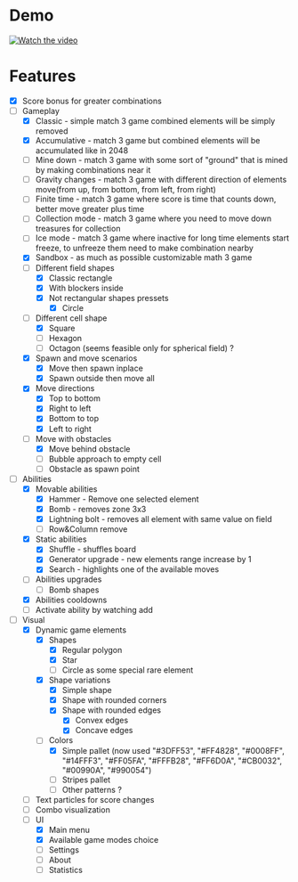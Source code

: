 # Demo
[![Watch the video](http://i3.ytimg.com/vi/ah1NKIwMfgk/hqdefault.jpg)](https://www.youtube.com/watch?v=ah1NKIwMfgk)

# Features

- [x] Score bonus for greater combinations
- [ ] Gameplay
  - [x] Classic - simple match 3 game combined elements will be simply removed
  - [x] Accumulative - match 3 game but combined elements will be accumulated like in 2048
  - [ ] Mine down - match 3 game with some sort of "ground" that is mined by making combinations near it
  - [ ] Gravity changes - match 3 game with different direction of elements move(from up, from bottom, from left, from right)
  - [ ] Finite time - match 3 game where score is time that counts down, better move greater plus time
  - [ ] Collection mode - match 3 game where you need to move down treasures for collection
  - [ ] Ice mode - match 3 game where inactive for long time elements start freeze, to unfreeze them need to make combination nearby
  - [x] Sandbox - as much as possible customizable math 3 game
  - [ ] Different field shapes
    - [x] Classic rectangle
    - [x] With blockers inside
    - [x] Not rectangular shapes pressets
      - [x] Circle
  - [ ] Different cell shape
    - [x] Square
    - [ ] Hexagon
    - [ ] Octagon (seems feasible only for spherical field) ?
  - [x] Spawn and move scenarios
    - [x] Move then spawn inplace
    - [x] Spawn outside then move all
  - [x] Move directions
    - [x] Top to bottom
    - [x] Right to left
    - [x] Bottom to top
    - [x] Left to right
  - [ ] Move with obstacles
    - [x] Move behind obstacle
    - [ ] Bubble approach to empty cell
    - [ ] Obstacle as spawn point
- [ ] Abilities
  - [x] Movable abilities
    - [x] Hammer - Remove one selected element
    - [x] Bomb - removes zone 3x3
    - [x] Lightning bolt - removes all element with same value on field
    - [ ] Row&Column remove
  - [x] Static abilities
    - [x] Shuffle - shuffles board
    - [x] Generator upgrade - new elements range increase by 1
    - [x] Search - highlights one of the available moves
  - [ ] Abilities upgrades
    - [ ] Bomb shapes
  - [x] Abilities cooldowns
  - [ ] Activate ability by watching add
- [ ] Visual
  - [x] Dynamic game elements
    - [x] Shapes
      - [x] Regular polygon
      - [x] Star
      - [ ] Circle as some special rare element
    - [x] Shape variations
      - [x] Simple shape
      - [x] Shape with rounded corners
      - [x] Shape with rounded edges
        - [x] Convex edges
        - [x] Concave edges
    - [ ] Colors
        - [x] Simple pallet (now used "#3DFF53", "#FF4828", "#0008FF", "#14FFF3", "#FF05FA", "#FFFB28", "#FF6D0A", "#CB0032", "#00990A", "#990054")
        - [ ] Stripes pallet
        - [ ] Other patterns ?
  - [ ] Text particles for score changes
  - [ ] Combo visualization
  - [ ] UI
    - [x] Main menu
    - [x] Available game modes choice
    - [ ] Settings
    - [ ] About
    - [ ] Statistics
